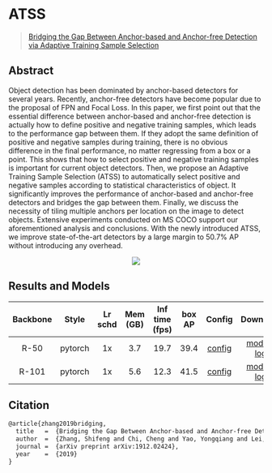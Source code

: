 # ATSS

> [Bridging the Gap Between Anchor-based and Anchor-free Detection via Adaptive Training Sample Selection](https://arxiv.org/abs/1912.02424)

<!-- [ALGORITHM] -->

## Abstract

Object detection has been dominated by anchor-based detectors for several years. Recently, anchor-free detectors have become popular due to the proposal of FPN and Focal Loss. In this paper, we first point out that the essential difference between anchor-based and anchor-free detection is actually how to define positive and negative training samples, which leads to the performance gap between them. If they adopt the same definition of positive and negative samples during training, there is no obvious difference in the final performance, no matter regressing from a box or a point. This shows that how to select positive and negative training samples is important for current object detectors. Then, we propose an Adaptive Training Sample Selection (ATSS) to automatically select positive and negative samples according to statistical characteristics of object. It significantly improves the performance of anchor-based and anchor-free detectors and bridges the gap between them. Finally, we discuss the necessity of tiling multiple anchors per location on the image to detect objects. Extensive experiments conducted on MS COCO support our aforementioned analysis and conclusions. With the newly introduced ATSS, we improve state-of-the-art detectors by a large margin to 50.7% AP without introducing any overhead.

<div align=center>
<img src="https://user-images.githubusercontent.com/40661020/143870776-c81168f5-e8b2-44ee-978b-509e4372c5c9.png"/>
</div>

## Results and Models

| Backbone |  Style  | Lr schd | Mem (GB) | Inf time (fps) | box AP |                Config                |                                                                                                                       Download                                                                                                                        |
| :------: | :-----: | :-----: | :------: | :------------: | :----: | :----------------------------------: | :---------------------------------------------------------------------------------------------------------------------------------------------------------------------------------------------------------------------------------------------------: |
|   R-50   | pytorch |   1x    |   3.7    |      19.7      |  39.4  | [config](./atss_r50_fpn_1x_coco.py)  | [model](https://mmassets.onedl.ai/mmdetection/v2.0/atss/atss_r50_fpn_1x_coco/atss_r50_fpn_1x_coco_20200209-985f7bd0.pth) \| [log](https://mmassets.onedl.ai/mmdetection/v2.0/atss/atss_r50_fpn_1x_coco/atss_r50_fpn_1x_coco_20200209_102539.log.json) |
|  R-101   | pytorch |   1x    |   5.6    |      12.3      |  41.5  | [config](./atss_r101_fpn_1x_coco.py) |   [model](https://mmassets.onedl.ai/mmdetection/v2.0/atss/atss_r101_fpn_1x_coco/atss_r101_fpn_1x_20200825-dfcadd6f.pth) \| [log](https://mmassets.onedl.ai/mmdetection/v2.0/atss/atss_r101_fpn_1x_coco/atss_r101_fpn_1x_20200825-dfcadd6f.log.json)   |

## Citation

```latex
@article{zhang2019bridging,
  title   =  {Bridging the Gap Between Anchor-based and Anchor-free Detection via Adaptive Training Sample Selection},
  author  =  {Zhang, Shifeng and Chi, Cheng and Yao, Yongqiang and Lei, Zhen and Li, Stan Z.},
  journal =  {arXiv preprint arXiv:1912.02424},
  year    =  {2019}
}
```
